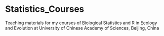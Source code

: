 # Statistics_Courses
Teaching materials for my courses of Biological Statistics and R in Ecology and Evolution at University of Chinese Academy of Sciences, Beijing, China

